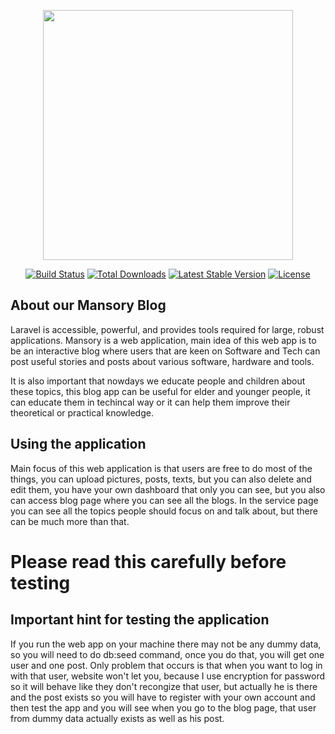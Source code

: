 <p align="center"><img src="https://res.cloudinary.com/dtfbvvkyp/image/upload/v1566331377/laravel-logolockup-cmyk-red.svg" width="400"></p>

<p align="center">
<a href="https://travis-ci.org/laravel/framework"><img src="https://travis-ci.org/laravel/framework.svg" alt="Build Status"></a>
<a href="https://packagist.org/packages/laravel/framework"><img src="https://poser.pugx.org/laravel/framework/d/total.svg" alt="Total Downloads"></a>
<a href="https://packagist.org/packages/laravel/framework"><img src="https://poser.pugx.org/laravel/framework/v/stable.svg" alt="Latest Stable Version"></a>
<a href="https://packagist.org/packages/laravel/framework"><img src="https://poser.pugx.org/laravel/framework/license.svg" alt="License"></a>
</p>

## About our Mansory Blog

Laravel is accessible, powerful, and provides tools required for large, robust applications.
Mansory is a web application, main idea of this web app is to be an interactive blog where users that are keen on Software and Tech can post useful stories and posts about various software, hardware and tools. 

It is also important that nowdays we educate people and children about these topics, this blog app can be useful for elder and younger people, it can educate them in techincal way or it can help them improve their theoretical or practical knowledge.

## Using the application

Main focus of this web application is that users are free to do most of the things, you can upload pictures, posts, texts, but you can also delete and edit them, you have your own dashboard that only you can see, but you also can access blog page where you can see all the blogs.
In the service page you can see all the topics people should focus on and talk about, but there can be much more than that.

# Please read this carefully before testing 
## Important hint for testing the application

If you run the web app on your machine there may not be any dummy data, so you will need to do db:seed command, once you do that, you will get one user and one post. Only problem that occurs is that when you want to log in with that user, website won't let you, because I use encryption for password so it will behave like they don't recongize that user, but actually he is there and the post exists so you will have to register with your own account and then test the app and you will see when you go to the blog page, that user from dummy data actually exists as well as his post.
